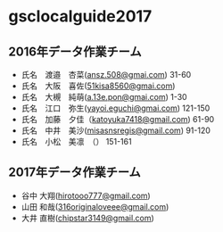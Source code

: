 # gsclocalguide2017

## 2016年データ作業チーム
* 氏名　渡邉　杏菜(ansz.508@gmai.com) 31-60
* 氏名　大阪　喜佐(51kisa8560@gmai.com)
* 氏名　大槻　純萌(a.13e.pon@gmai.com) 1-30
* 氏名　江口　弥生(yayoi.eguchi@gmai.com) 121-150
* 氏名　加藤　夕佳（katoyuka7418@gmail.com) 61-90
* 氏名　中井　美沙(misasnsregis@gmail.com) 91-120
* 氏名　小松　美凛　（） 151-161
## 2017年データ作業チーム
* 谷中 大翔(hirotooo777@gmail.com)
* 山田 和哉(316originaloveee@gmail.com)
* 大井 直樹(chipstar3149@gmail.com)
